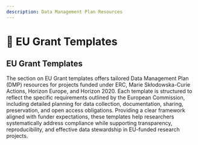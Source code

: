 ```yaml
---
description: Data Management Plan Resources
---
```


# 🔴 EU Grant Templates

## EU Grant Templates

The section on EU Grant templates offers tailored Data Management Plan (DMP) resources for projects funded under ERC, Marie Skłodowska-Curie Actions, Horizon Europe, and Horizon 2020. Each template is structured to reflect the specific requirements outlined by the European Commission, including detailed planning for data collection, documentation, sharing, preservation, and open access obligations. Providing a clear framework aligned with funder expectations, these templates help researchers systematically address compliance while supporting transparency, reproducibility, and effective data stewardship in EU-funded research projects.
